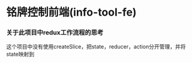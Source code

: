 # 铭牌控制前端(info-tool-fe)

### 关于此项目中redux工作流程的思考
这个项目中没有使用createSlice，把state，reducer，action分开管理，并将state映射到